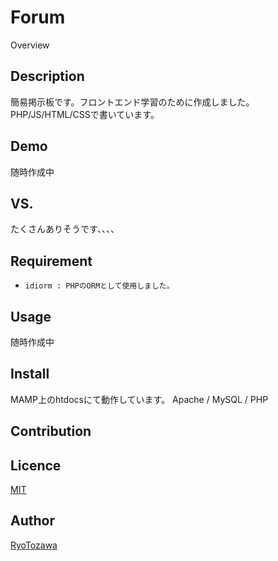 # Forum  


Overview

## Description
簡易掲示板です。フロントエンド学習のために作成しました。
PHP/JS/HTML/CSSで書いています。
## Demo
随時作成中
## VS. 
たくさんありそうです、、、、
## Requirement
- `idiorm : PHPのORMとして使用しました。`
## Usage
随時作成中
## Install
MAMP上のhtdocsにて動作しています。
Apache / MySQL / PHP
## Contribution

## Licence

[MIT](https://github.com/tcnksm/tool/blob/master/LICENCE)

## Author

[RyoTozawa](https://github.com/RyoTozawa)
